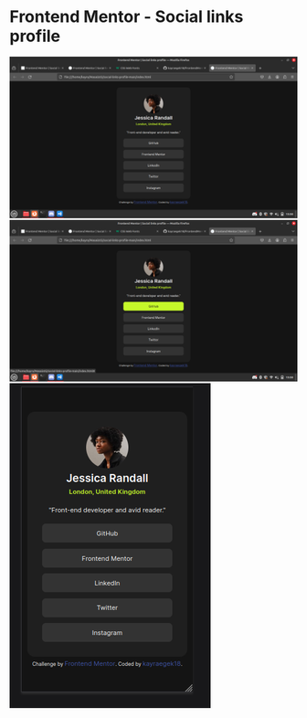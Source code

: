 # Frontend Mentor - Social links profile

![Design preview for the Social links profile coding challenge](./home.png)
![Design preview for the Social links profile coding challenge](./active-states.png)
![Design preview for the Social links profile coding challenge](./mobile.png)
